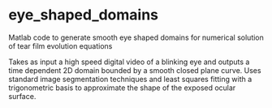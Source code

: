 eye_shaped_domains
==================

Matlab code to generate smooth eye shaped domains for numerical solution of tear film evolution equations

Takes as input a high speed digital video of a blinking eye and outputs a time dependent 2D domain bounded by a smooth closed plane curve. Uses standard image segmentation techniques and least squares fitting with a trigonometric basis to approximate the shape of the exposed ocular surface. 

